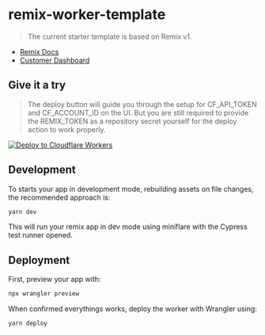 # remix-worker-template

> The current starter template is based on Remix v1.

- [Remix Docs](https://docs.remix.run)
- [Customer Dashboard](https://remix.run/dashboard)

## Give it a try

> The deploy button will guide you through the setup for CF_API_TOKEN and CF_ACCOUNT_ID on the UI.
> But you are still required to provide the REMIX_TOKEN as a repository secret yourself for the
> deploy action to work properly.

[![Deploy to Cloudflare Workers](https://deploy.workers.cloudflare.com/button)](https://deploy.workers.cloudflare.com/?url=https://github.com/edmundhung/remix-worker-template)

## Development

To starts your app in development mode, rebuilding assets on file changes, the recommended approach
is:

```sh
yarn dev
```

This will run your remix app in dev mode using miniflare with the Cypress test runner opened.

## Deployment

First, preview your app with:

```sh
npx wrangler preview
```

When confirmed everythings works, deploy the worker with Wrangler using:

```sh
yarn deploy
```

